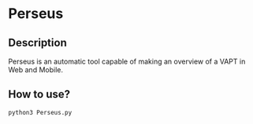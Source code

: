 ﻿# Perseus
## Description
Perseus is an automatic tool capable of making an overview of a VAPT in Web and Mobile.
## How to use?
```
python3 Perseus.py
```
